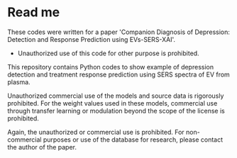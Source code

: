 # Read me

These codes were written for a paper 'Companion Diagnosis of Depression: Detection and Response Prediction using EVs-SERS-XAI'.
* Unauthorized use of this code for other purpose is prohibited.

This repository contains Python codes to show example of depression detection and treatment response prediction using SERS spectra of EV from plasma.

Unauthorized commercial use of the models and source data is rigorously prohibited.
For the weight values used in these models, commercial use through transfer learning or modulation beyond the scope of the license is prohibited. 

Again, the unauthorized or commercial use is prohibited. For non-commercial purposes or use of the database for research, please contact the author of the paper.
